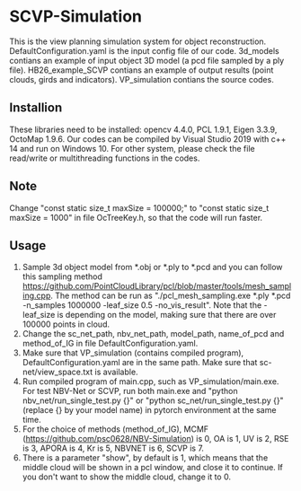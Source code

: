 # SCVP-Simulation
This is the view planning simulation system for object reconstruction.
DefaultConfiguration.yaml is the input config file of our code.
3d_models contians an example of input object 3D model (a pcd file sampled by a ply file).
HB26_example_SCVP contians an example of output results (point clouds, girds and indicators).
VP_simulation contians the source codes.
## Installion
These libraries need to be installed: opencv 4.4.0, PCL 1.9.1, Eigen 3.3.9, OctoMap 1.9.6.
Our codes can be compiled by Visual Studio 2019 with c++ 14 and run on Windows 10. For other system, please check the file read/write or multithreading functions in the codes.
## Note
Change "const static size_t maxSize = 100000;" to "const static size_t maxSize = 1000" in file OcTreeKey.h, so that the code will run faster.
## Usage
1. Sample 3d object model from *.obj or *.ply to *.pcd and you can follow this sampling method https://github.com/PointCloudLibrary/pcl/blob/master/tools/mesh_sampling.cpp. The method can be run as "./pcl_mesh_sampling.exe *.ply *.pcd -n_samples 1000000 -leaf_size 0.5 -no_vis_result". Note that the -leaf_size is depending on the model, making sure that there are over 100000 points in cloud.
2. Change the sc_net_path, nbv_net_path, model_path, name_of_pcd and method_of_IG in file DefaultConfiguration.yaml.
3. Make sure that VP_simulation (contains compiled program), DefaultConfiguration.yaml are in the same path. Make sure that sc-net/view_space.txt is available.
4. Run compiled program of main.cpp, such as VP_simulation/main.exe. For test NBV-Net or SCVP, run both main.exe and "python nbv_net/run_single_test.py {}" or "python sc_net/run_single_test.py {}" (replace {} by your model name) in pytorch environment at the same time.
6. For the choice of methods (method_of_IG), MCMF (https://github.com/psc0628/NBV-Simulation) is 0, OA is 1, UV is 2, RSE is 3, APORA is 4, Kr is 5, NBVNET is 6, SCVP is 7.
7. There is a parameter "show", by default is 1, which means that the middle cloud will be shown in a pcl window, and close it to continue. If you don't want to show the middle cloud, change it to 0.
